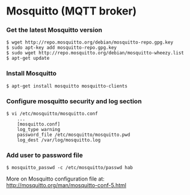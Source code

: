 Mosquitto (MQTT broker)
=======================

### Get the latest Mosquitto version
~~~
$ wget http://repo.mosquitto.org/debian/mosquitto-repo.gpg.key
$ sudo apt-key add mosquitto-repo.gpg.key
$ sudo wget http://repo.mosquitto.org/debian/mosquitto-wheezy.list
$ apt-get update
~~~

### Install Mosquitto

~~~
$ apt-get install mosquitto mosquitto-clients
~~~

### Configure mosquitto security and log section
~~~
$ vi /etc/mosquitto/mosquitto.conf
    ...
    [mosquitto.conf]
    log_type warning
    password_file /etc/mosquitto/mosquitto.pwd
    log_dest /var/log/mosquitto.log
~~~

### Add user to password file
~~~
$ mosquitto_passwd -c /etc/mosquitto/passwd hab
~~~

More on Mosquitto configuration file at: http://mosquitto.org/man/mosquitto-conf-5.html
